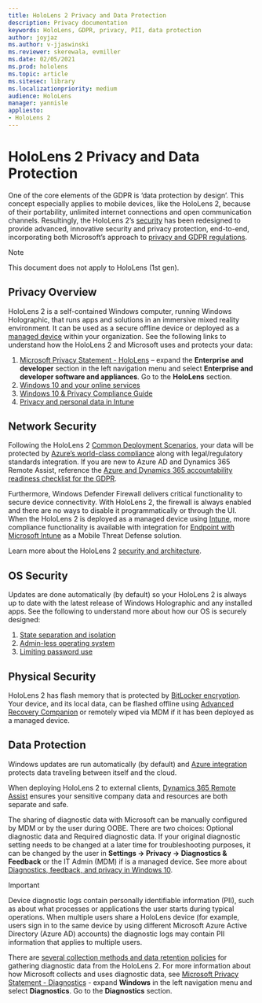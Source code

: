 ```yaml
---
title: HoloLens 2 Privacy and Data Protection
description: Privacy documentation
keywords: HoloLens, GDPR, privacy, PII, data protection
author: joyjaz
ms.author: v-jjaswinski
ms.reviewer: skerewala, evmiller
ms.date: 02/05/2021
ms.prod: hololens
ms.topic: article
ms.sitesec: library
ms.localizationpriority: medium
audience: HoloLens
manager: yannisle
appliesto:
- HoloLens 2
---
```


# HoloLens 2 Privacy and Data Protection

One of the core elements of the GDPR is ‘data protection by design’. This concept especially applies to mobile devices, like the HoloLens 2, because of their portability, unlimited internet connections and open communication channels. Resultingly, the HoloLens 2’s [security](/hololens/security-architecture) has been redesigned to provide advanced, innovative security and privacy protection, end-to-end, incorporating both Microsoft’s approach to [privacy and GDPR regulations](https://privacy.microsoft.com/).

 >[!NOTE]
> This document does not apply to HoloLens (1st gen).

## Privacy Overview

HoloLens 2 is a self-contained Windows computer, running Windows Holographic, that runs apps and solutions in an immersive mixed reality environment. It can be used as a secure offline device or deployed as a [managed device](/mem/intune/fundamentals/windows-holographic-for-business) within your organization. See the following links to understand how the HoloLens 2 and Microsoft uses and protects your data:

1. [Microsoft Privacy Statement - HoloLens](https://privacy.microsoft.com/privacystatement) – expand the **Enterprise and developer** section in the left navigation menu and select **Enterprise and developer software and appliances**. Go to the **HoloLens** section.
2. [Windows 10 and your online services](https://privacy.microsoft.com/windows10privacy)
3. [Windows 10 & Privacy Compliance Guide](/windows/privacy/windows-10-and-privacy-compliance)
4. [Privacy and personal data in Intune](/mem/intune/protect/privacy-personal-data)

## Network Security
Following the HoloLens 2 [Common Deployment Scenarios](/hololens/common-scenarios), your data will be protected by [Azure’s world-class compliance](/azure/compliance/) along with legal/regulatory standards integration. If you are new to Azure AD and Dynamics 365 Remote Assist, reference the [Azure and Dynamics 365 accountability readiness checklist for the GDPR](/compliance/regulatory/gdpr-arc-azure-dynamics).

Furthermore, Windows Defender Firewall delivers critical functionality to secure device connectivity. With HoloLens 2, the firewall is always enabled and there are no ways to disable it programmatically or through the UI. When the HoloLens 2 is deployed as a managed device using [Intune](/mem/intune/protect/device-compliance-get-started), more compliance functionality is available with integration for [Endpoint with Microsoft Intune](/mem/intune/protect/advanced-threat-protection) as a Mobile Threat Defense solution.

Learn more about the HoloLens 2 [security and architecture](/hololens/security-architecture).

## OS Security
Updates are done automatically (by default) so your HoloLens 2 is always up to date with the latest release of Windows Holographic and any installed apps. See the following to understand more about how our OS is securely designed:

1. [State separation and isolation](/hololens/security-state-separation-isolation)
1. [Admin-less operating system](/hololens/security-adminless-os)
1. [Limiting password use](/hololens/security-limiting-password-use)

## Physical Security
HoloLens 2 has flash memory that is protected by [BitLocker encryption](/hololens/security-encryption-data-protection). Your device, and its local data, can be flashed offline using [Advanced Recovery Companion](https://www.microsoft.com/p/advanced-recovery-companion/9p74z35sfrs8#activetab=pivot:overviewtab) or remotely wiped via MDM if it has been deployed as a managed device.

## Data Protection
Windows updates are run automatically (by default) and [Azure integration](/hololens/security-encryption-data-protection#Azure-integration) protects data traveling between itself and the cloud.

When deploying HoloLens 2 to external clients, [Dynamics 365 Remote Assist](/hololens/hololens2-deployment-guide) ensures your sensitive company data and resources are both separate and safe.

The sharing of diagnostic data with Microsoft can be manually configured by MDM or by the user during OOBE. There are two choices: Optional diagnostic data and Required diagnostic data. If your original diagnostic setting needs to be changed at a later time for troubleshooting purposes, it can be changed by the user in **Settings -> Privacy -> Diagnostics & Feedback** or the IT Admin (MDM) if is a managed device. See more about [Diagnostics, feedback, and privacy in Windows 10](https://support.microsoft.com/windows/diagnostics-feedback-and-privacy-in-windows-10-28808a2b-a31b-dd73-dcd3-4559a5199319).

> [!Important]
> Device diagnostic logs contain personally identifiable information (PII), such as about what processes or applications the user starts during typical operations. When multiple users share a HoloLens device (for example, users sign in to the same device by using different Microsoft Azure Active Directory (Azure AD) accounts) the diagnostic logs may contain PII information that applies to multiple users.

There are [several collection methods and data retention policies](/hololens/hololens-diagnostic-logs) for gathering diagnostic data from the HoloLens 2.  For more information about how Microsoft collects and uses diagnostic data, see [Microsoft Privacy Statement - Diagnostics](https://privacy.microsoft.com/privacystatement) - expand **Windows** in the left navigation menu and select **Diagnostics**. Go to the **Diagnostics** section.
